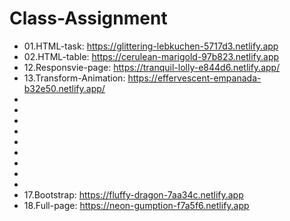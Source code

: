 # Class-Assignment

* 01.HTML-task: https://glittering-lebkuchen-5717d3.netlify.app
* 02.HTML-table: https://cerulean-marigold-97b823.netlify.app
* 12.Responsvie-page: https://tranquil-lolly-e844d6.netlify.app/
* 13.Transform-Animation: https://effervescent-empanada-b32e50.netlify.app/
* 
* 
* 
* 
* 
* 
* 
* 
* 
* 17.Bootstrap: https://fluffy-dragon-7aa34c.netlify.app
* 18.Full-page: https://neon-gumption-f7a5f6.netlify.app
